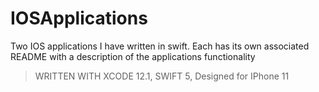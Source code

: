 # IOSApplications

Two IOS applications I have written in swift.
Each has its own associated README with a description of the applications functionality
> WRITTEN WITH XCODE 12.1, SWIFT 5, Designed for IPhone 11
